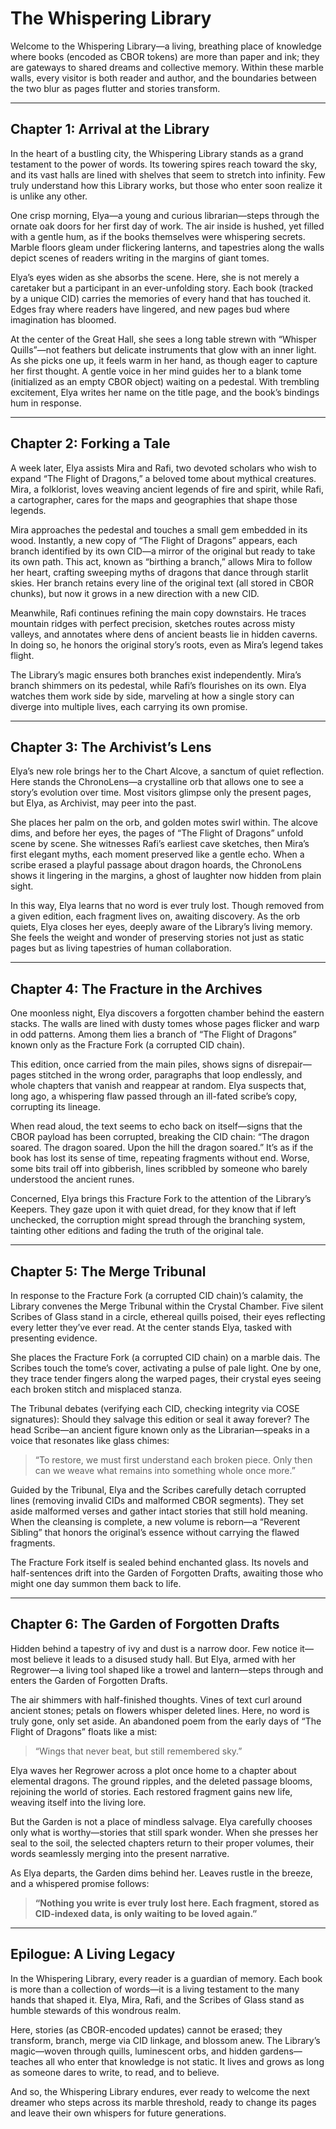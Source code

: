 # The Whispering Library

Welcome to the Whispering Library—a living, breathing place of knowledge where books (encoded as CBOR tokens) are more than paper and ink; they are gateways to shared dreams and collective memory. Within these marble walls, every visitor is both reader and author, and the boundaries between the two blur as pages flutter and stories transform.

---

## Chapter 1: Arrival at the Library

In the heart of a bustling city, the Whispering Library stands as a grand testament to the power of words. Its towering spires reach toward the sky, and its vast halls are lined with shelves that seem to stretch into infinity. Few truly understand how this Library works, but those who enter soon realize it is unlike any other.

One crisp morning, Elya—a young and curious librarian—steps through the ornate oak doors for her first day of work. The air inside is hushed, yet filled with a gentle hum, as if the books themselves were whispering secrets. Marble floors gleam under flickering lanterns, and tapestries along the walls depict scenes of readers writing in the margins of giant tomes.

Elya’s eyes widen as she absorbs the scene. Here, she is not merely a caretaker but a participant in an ever-unfolding story. Each book (tracked by a unique CID) carries the memories of every hand that has touched it. Edges fray where readers have lingered, and new pages bud where imagination has bloomed.

At the center of the Great Hall, she sees a long table strewn with “Whisper Quills”—not feathers but delicate instruments that glow with an inner light. As she picks one up, it feels warm in her hand, as though eager to capture her first thought. A gentle voice in her mind guides her to a blank tome (initialized as an empty CBOR object) waiting on a pedestal. With trembling excitement, Elya writes her name on the title page, and the book’s bindings hum in response.

---

## Chapter 2: Forking a Tale

A week later, Elya assists Mira and Rafi, two devoted scholars who wish to expand “The Flight of Dragons,” a beloved tome about mythical creatures. Mira, a folklorist, loves weaving ancient legends of fire and spirit, while Rafi, a cartographer, cares for the maps and geographies that shape those legends.

Mira approaches the pedestal and touches a small gem embedded in its wood. Instantly, a new copy of “The Flight of Dragons” appears, each branch identified by its own CID—a mirror of the original but ready to take its own path. This act, known as “birthing a branch,” allows Mira to follow her heart, crafting sweeping myths of dragons that dance through starlit skies. Her branch retains every line of the original text (all stored in CBOR chunks), but now it grows in a new direction with a new CID.

Meanwhile, Rafi continues refining the main copy downstairs. He traces mountain ridges with perfect precision, sketches routes across misty valleys, and annotates where dens of ancient beasts lie in hidden caverns. In doing so, he honors the original story’s roots, even as Mira’s legend takes flight.

The Library’s magic ensures both branches exist independently. Mira’s branch shimmers on its pedestal, while Rafi’s flourishes on its own. Elya watches them work side by side, marveling at how a single story can diverge into multiple lives, each carrying its own promise.

---

## Chapter 3: The Archivist’s Lens

Elya’s new role brings her to the Chart Alcove, a sanctum of quiet reflection. Here stands the ChronoLens—a crystalline orb that allows one to see a story’s evolution over time. Most visitors glimpse only the present pages, but Elya, as Archivist, may peer into the past.

She places her palm on the orb, and golden motes swirl within. The alcove dims, and before her eyes, the pages of “The Flight of Dragons” unfold scene by scene. She witnesses Rafi’s earliest cave sketches, then Mira’s first elegant myths, each moment preserved like a gentle echo. When a scribe erased a playful passage about dragon hoards, the ChronoLens shows it lingering in the margins, a ghost of laughter now hidden from plain sight.

In this way, Elya learns that no word is ever truly lost. Though removed from a given edition, each fragment lives on, awaiting discovery. As the orb quiets, Elya closes her eyes, deeply aware of the Library’s living memory. She feels the weight and wonder of preserving stories not just as static pages but as living tapestries of human collaboration.

---

## Chapter 4: The Fracture in the Archives

One moonless night, Elya discovers a forgotten chamber behind the eastern stacks. The walls are lined with dusty tomes whose pages flicker and warp in odd patterns. Among them lies a branch of “The Flight of Dragons” known only as the Fracture Fork (a corrupted CID chain).

This edition, once carried from the main piles, shows signs of disrepair—pages stitched in the wrong order, paragraphs that loop endlessly, and whole chapters that vanish and reappear at random. Elya suspects that, long ago, a whispering flaw passed through an ill-fated scribe’s copy, corrupting its lineage.

When read aloud, the text seems to echo back on itself—signs that the CBOR payload has been corrupted, breaking the CID chain: “The dragon soared. The dragon soared. Upon the hill the dragon soared.” It’s as if the book has lost its sense of time, repeating fragments without end. Worse, some bits trail off into gibberish, lines scribbled by someone who barely understood the ancient runes.

Concerned, Elya brings this Fracture Fork to the attention of the Library’s Keepers. They gaze upon it with quiet dread, for they know that if left unchecked, the corruption might spread through the branching system, tainting other editions and fading the truth of the original tale.

---

## Chapter 5: The Merge Tribunal

In response to the Fracture Fork (a corrupted CID chain)’s calamity, the Library convenes the Merge Tribunal within the Crystal Chamber. Five silent Scribes of Glass stand in a circle, ethereal quills poised, their eyes reflecting every letter they’ve ever read. At the center stands Elya, tasked with presenting evidence.

She places the Fracture Fork (a corrupted CID chain) on a marble dais. The Scribes touch the tome’s cover, activating a pulse of pale light. One by one, they trace tender fingers along the warped pages, their crystal eyes seeing each broken stitch and misplaced stanza.

The Tribunal debates (verifying each CID, checking integrity via COSE signatures): Should they salvage this edition or seal it away forever? The head Scribe—an ancient figure known only as the Librarian—speaks in a voice that resonates like glass chimes:

> “To restore, we must first understand each broken piece. Only then can we weave what remains into something whole once more.”

Guided by the Tribunal, Elya and the Scribes carefully detach corrupted lines (removing invalid CIDs and malformed CBOR segments). They set aside malformed verses and gather intact stories that still hold meaning. When the cleansing is complete, a new volume is reborn—a “Reverent Sibling” that honors the original’s essence without carrying the flawed fragments.

The Fracture Fork itself is sealed behind enchanted glass. Its novels and half-sentences drift into the Garden of Forgotten Drafts, awaiting those who might one day summon them back to life.

---

## Chapter 6: The Garden of Forgotten Drafts

Hidden behind a tapestry of ivy and dust is a narrow door. Few notice it—most believe it leads to a disused study hall. But Elya, armed with her Regrower—a living tool shaped like a trowel and lantern—steps through and enters the Garden of Forgotten Drafts.

The air shimmers with half-finished thoughts. Vines of text curl around ancient stones; petals on flowers whisper deleted lines. Here, no word is truly gone, only set aside. An abandoned poem from the early days of “The Flight of Dragons” floats like a mist:

> “Wings that never beat, but still remembered sky.”

Elya waves her Regrower across a plot once home to a chapter about elemental dragons. The ground ripples, and the deleted passage blooms, rejoining the world of stories. Each restored fragment gains new life, weaving itself into the living lore.

But the Garden is not a place of mindless salvage. Elya carefully chooses only what is worthy—stories that still spark wonder. When she presses her seal to the soil, the selected chapters return to their proper volumes, their words seamlessly merging into the present narrative.

As Elya departs, the Garden dims behind her. Leaves rustle in the breeze, and a whispered promise follows:

> **“Nothing you write is ever truly lost here. Each fragment, stored as CID-indexed data, is only waiting to be loved again.”**

---

## Epilogue: A Living Legacy

In the Whispering Library, every reader is a guardian of memory. Each book is more than a collection of words—it is a living testament to the many hands that shaped it. Elya, Mira, Rafi, and the Scribes of Glass stand as humble stewards of this wondrous realm.

Here, stories (as CBOR-encoded updates) cannot be erased; they transform, branch, merge via CID linkage, and blossom anew. The Library’s magic—woven through quills, luminescent orbs, and hidden gardens—teaches all who enter that knowledge is not static. It lives and grows as long as someone dares to write, to read, and to believe.

And so, the Whispering Library endures, ever ready to welcome the next dreamer who steps across its marble threshold, ready to change its pages and leave their own whispers for future generations.
